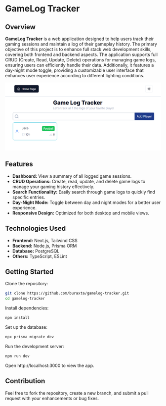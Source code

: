# GameLog Tracker
## Overview
<b>GameLog Tracker</b> is a web application designed to help users track their gaming sessions and maintain a log of their gameplay history. The primary objective of this project is to enhance full stack web development skills, covering both frontend and backend aspects. The application supports full CRUD (Create, Read, Update, Delete) operations for managing game logs, ensuring users can efficiently handle their data. Additionally, it features a day-night mode toggle, providing a customizable user interface that enhances user experience according to different lighting conditions.


<img src="/public/game-tracker.png" />

## Features
- <b>Dashboard:</b> View a summary of all logged game sessions. <br/>
- <b>CRUD Operations:</b> Create, read, update, and delete game logs to manage your gaming history effectively.
- <b>Search Functionality:</b> Easily search through game logs to quickly find specific entries.
- <b>Day-Night Mode:</b> Toggle between day and night modes for a better user experience.
- <b>Responsive Design:</b> Optimized for both desktop and mobile views.<br/>
## Technologies Used<br/>
- <b>Frontend:</b> Next.js, Tailwind CSS<br/>
- <b>Backend:</b> Node.js, Prisma ORM<br/>
- <b>Database:</b> PostgreSQL<br/>
- <b>Others:</b> TypeScript, ESLint<br/>
## Getting Started
Clone the repository:

```bash
git clone https://github.com/buraxta/gamelog-tracker.git
cd gamelog-tracker
```
Install dependencies:
```bash
npm install
```

Set up the database:
```bash
npx prisma migrate dev
```

Run the development server:
```bash
npm run dev
```

Open http://localhost:3000 to view the app.

## Contribution
Feel free to fork the repository, create a new branch, and submit a pull request with your enhancements or bug fixes.
